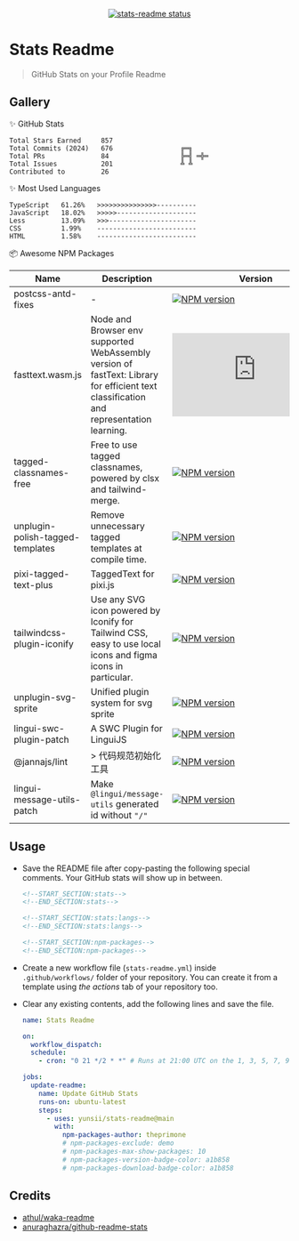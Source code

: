 <p align="center">
  <a href="https://github.com/yunsii/stats-readme/actions"><img alt="stats-readme status" src="https://github.com/yunsii/stats-readme/workflows/build-test/badge.svg"></a>
</p>

# Stats Readme

> GitHub Stats on your Profile Readme

## Gallery

✨ GitHub Stats

<!--START_SECTION:stats-->

```text
Total Stars Earned     857                
Total Commits (2024)   676                 ╔═╗    
Total PRs              84                  ╠═╣ ═╬═
Total Issues           201                 ╩ ╩    
Contributed to         26                 
```

<!--END_SECTION:stats-->

✨ Most Used Languages

<!--START_SECTION:stats:langs-->

```text
TypeScript   61.26%   >>>>>>>>>>>>>>>----------
JavaScript   18.02%   >>>>>--------------------
Less         13.09%   >>>----------------------
CSS          1.99%    -------------------------
HTML         1.58%    -------------------------
```

<!--END_SECTION:stats:langs-->

📦 Awesome NPM Packages

<!--START_SECTION:npm-packages-->


| Name | Description | Version | Downloads |
| ---- | ----------- | ------- | --------- |
| postcss-antd-fixes | - | [![NPM version](https://img.shields.io/npm/v/postcss-antd-fixes?color=a1b858)](https://www.npmjs.com/package/postcss-antd-fixes) | [![Download monthly](https://img.shields.io/npm/dm/postcss-antd-fixes.svg?color=a1b858)](https://www.npmjs.com/package/postcss-antd-fixes) |
| fasttext.wasm.js | Node and Browser env supported WebAssembly version of fastText: Library for efficient text classification and representation learning. | [![NPM version](https://img.shields.io/npm/v/fasttext.wasm.js?color=a1b858)](https://www.npmjs.com/package/fasttext.wasm.js) | [![Download monthly](https://img.shields.io/npm/dm/fasttext.wasm.js.svg?color=a1b858)](https://www.npmjs.com/package/fasttext.wasm.js) |
| tagged-classnames-free | Free to use tagged classnames, powered by clsx and tailwind-merge. | [![NPM version](https://img.shields.io/npm/v/tagged-classnames-free?color=a1b858)](https://www.npmjs.com/package/tagged-classnames-free) | [![Download monthly](https://img.shields.io/npm/dm/tagged-classnames-free.svg?color=a1b858)](https://www.npmjs.com/package/tagged-classnames-free) |
| unplugin-polish-tagged-templates | Remove unnecessary tagged templates at compile time. | [![NPM version](https://img.shields.io/npm/v/unplugin-polish-tagged-templates?color=a1b858)](https://www.npmjs.com/package/unplugin-polish-tagged-templates) | [![Download monthly](https://img.shields.io/npm/dm/unplugin-polish-tagged-templates.svg?color=a1b858)](https://www.npmjs.com/package/unplugin-polish-tagged-templates) |
| pixi-tagged-text-plus | TaggedText for pixi.js | [![NPM version](https://img.shields.io/npm/v/pixi-tagged-text-plus?color=a1b858)](https://www.npmjs.com/package/pixi-tagged-text-plus) | [![Download monthly](https://img.shields.io/npm/dm/pixi-tagged-text-plus.svg?color=a1b858)](https://www.npmjs.com/package/pixi-tagged-text-plus) |
| tailwindcss-plugin-iconify | Use any SVG icon powered by Iconify for Tailwind CSS, easy to use local icons and figma icons in particular. | [![NPM version](https://img.shields.io/npm/v/tailwindcss-plugin-iconify?color=a1b858)](https://www.npmjs.com/package/tailwindcss-plugin-iconify) | [![Download monthly](https://img.shields.io/npm/dm/tailwindcss-plugin-iconify.svg?color=a1b858)](https://www.npmjs.com/package/tailwindcss-plugin-iconify) |
| unplugin-svg-sprite | Unified plugin system for svg sprite | [![NPM version](https://img.shields.io/npm/v/unplugin-svg-sprite?color=a1b858)](https://www.npmjs.com/package/unplugin-svg-sprite) | [![Download monthly](https://img.shields.io/npm/dm/unplugin-svg-sprite.svg?color=a1b858)](https://www.npmjs.com/package/unplugin-svg-sprite) |
| lingui-swc-plugin-patch | A SWC Plugin for LinguiJS | [![NPM version](https://img.shields.io/npm/v/lingui-swc-plugin-patch?color=a1b858)](https://www.npmjs.com/package/lingui-swc-plugin-patch) | [![Download monthly](https://img.shields.io/npm/dm/lingui-swc-plugin-patch.svg?color=a1b858)](https://www.npmjs.com/package/lingui-swc-plugin-patch) |
| @jannajs/lint | > 代码规范初始化工具 | [![NPM version](https://img.shields.io/npm/v/@jannajs/lint?color=a1b858)](https://www.npmjs.com/package/@jannajs/lint) | [![Download monthly](https://img.shields.io/npm/dm/@jannajs/lint.svg?color=a1b858)](https://www.npmjs.com/package/@jannajs/lint) |
| lingui-message-utils-patch | Make `@lingui/message-utils` generated id without `"/"` | [![NPM version](https://img.shields.io/npm/v/lingui-message-utils-patch?color=a1b858)](https://www.npmjs.com/package/lingui-message-utils-patch) | [![Download monthly](https://img.shields.io/npm/dm/lingui-message-utils-patch.svg?color=a1b858)](https://www.npmjs.com/package/lingui-message-utils-patch) |


<!--END_SECTION:npm-packages-->

## Usage

- Save the README file after copy-pasting the following special comments. Your GitHub stats will show up in between.

  ```md
  <!--START_SECTION:stats-->
  <!--END_SECTION:stats-->

  <!--START_SECTION:stats:langs-->
  <!--END_SECTION:stats:langs-->

  <!--START_SECTION:npm-packages-->
  <!--END_SECTION:npm-packages-->
  ```

- Create a new workflow file (`stats-readme.yml`) inside `.github/workflows/` folder of your repository. You can create it from a template using *the actions* tab of your repository too.
- Clear any existing contents, add the following lines and save the file.

  ```yml
  name: Stats Readme

  on:
    workflow_dispatch:
    schedule:
      - cron: "0 21 */2 * *" # Runs at 21:00 UTC on the 1, 3, 5, 7, 9, 11, 13, 15, 17, 19, 21, 23, 25, 27, 29 and 31st of every month

  jobs:
    update-readme:
      name: Update GitHub Stats
      runs-on: ubuntu-latest
      steps:
        - uses: yunsii/stats-readme@main
          with:
            npm-packages-author: theprimone
            # npm-packages-exclude: demo
            # npm-packages-max-show-packages: 10
            # npm-packages-version-badge-color: a1b858
            # npm-packages-download-badge-color: a1b858
  ```


## Credits

- [athul/waka-readme](https://github.com/athul/waka-readme)
- [anuraghazra/github-readme-stats](https://github.com/anuraghazra/github-readme-stats)
